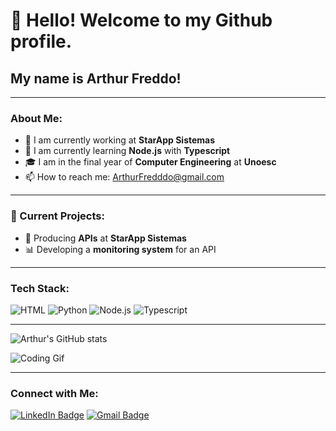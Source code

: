 # 👋 Hello! Welcome to my Github profile.
## My name is Arthur Freddo!

---

### About Me:

- 🔭 I am currently working at **StarApp Sistemas**
- 🌱 I am currently learning **Node.js** with **Typescript**
- 🎓 I am in the final year of **Computer Engineering** at **Unoesc**
- 📫 How to reach me: ArthurFredddo@gmail.com

---

### 🚀 Current Projects:
- 🔨 Producing **APIs** at **StarApp Sistemas**
- 📊 Developing a **monitoring system** for an API

---

### Tech Stack:
![HTML](https://img.shields.io/badge/HTML-E34F26?style=for-the-badge&logo=html5&logoColor=white)
![Python](https://img.shields.io/badge/Python-3776AB?style=for-the-badge&logo=python&logoColor=white)
![Node.js](https://img.shields.io/badge/Node.js-339933?style=for-the-badge&logo=nodedotjs&logoColor=white)
![Typescript](https://img.shields.io/badge/Typescript-3178C6?style=for-the-badge&logo=typescript&logoColor=white)

---

![Arthur's GitHub stats](https://github-readme-stats.vercel.app/api?username=arthurfreddo&show_icons=true&theme=radical)

![Coding Gif](https://media.giphy.com/media/ZVik7pBtu9dNS/giphy.gif)

---

### Connect with Me:

[![LinkedIn Badge](https://img.shields.io/badge/-LinkedIn-blue?style=flat-square&logo=Linkedin&logoColor=white&link=https://www.linkedin.com/in/arthur-freddo)](https://www.linkedin.com/in/arthur-freddo)
[![Gmail Badge](https://img.shields.io/badge/-Gmail-red?style=flat-square&logo=Gmail&logoColor=white&link=mailto:ArthurFredddo@gmail.com)](mailto:ArthurFredddo@gmail.com)

